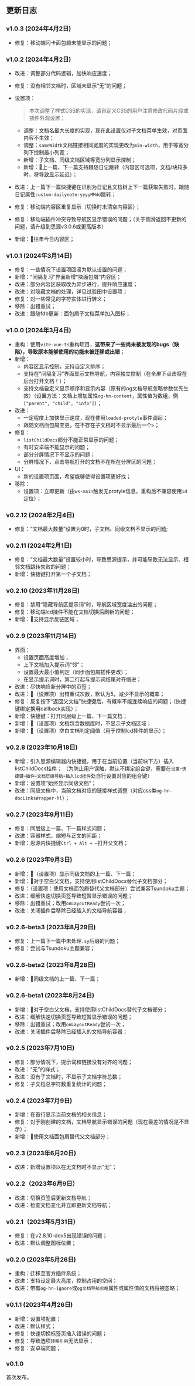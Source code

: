 ## 更新日志

### v1.0.3 (2024年4月2日)

- 修复：移动端闪卡面包屑未能显示的问题；

### v1.0.2 (2024年4月2日)
- 改进：调整部分代码逻辑，加快响应速度；
- 修复：没有相邻文档时，区域未显示“无”的问题；
- 设置项：
  > 本次调整了样式CSS的实现，请自定义CSS的用户注意修改代码片段或插件外观设置；

  - 调整：文档名最大长度的实现，现在此设置仅对子文档菜单生效，对页面内容不生效；
  - 调整：`sameWidth`文档链接相同宽度的实现更改为`min-width`，用于等宽分列下控制最小列宽；
  - 新增：子文档、同级文档区域等宽分列显示控制；
  - 新增：🧪上一篇、下一篇支持跟随日记跳转（内容区可选项，文档/块较多时，将导致显示延迟）；
- 改进：上一篇下一篇快捷键在识别为日记且文档树上下一篇获取失败时，跟随日记属性`custom-dailynote-yyyyMMdd`跳转；
- 修复：移动端内容区重复显示（切换时未清空内容区）；
- 修复：移动端插件冲突导致导航区显示错误的问题；（关于侧滑返回不更新的问题，请升级到思源v3.0.6或更高版本）
- 新增：🧪往年今日内容区；

### v1.0.1 (2024年3月14日)
- 修复：一些情况下设置项回滚为默认设置的问题；
- 新增：“间隔复习”界面新增“块面包屑”内容区；
- 改进：部分内容区获取改为异步进行，提升响应速度；
- 改进：对隐藏文档的处理，详见试验田中设置项；
- 修复：对一些常见的字符实体进行转义；
- 移除：出错重试；
- 改进：跟随fdb更新：面包屑子文档菜单加入图标；

### v1.0.0 (2024年3月4日)
- 重构：使用`vite-vue-ts`重构项目，**这带来了一些尚未被发现的bugs（缺陷），导致原本能够使用的功能未被迁移或出错**；
- 新增：
  - 内容区显示控制，支持自定义排序；
  - 支持在“间隔复习”界面显示文档导航，内容独立控制（在全屏下点击将在后台打开文档！）；
  - 支持文档自定义显示顺序和显示内容（原有的og文档导航忽略参数优先生效）（设置方法：文档上增加属性`og-hn-content`，属性值为数组，例`["parent", "child", "info"]`）；
- 改进：
  - 一定程度上加快显示速度，现在使用`loaded-protyle`事件调起；
  - 跟随文档面包屑变更，在不存在子文档时不显示最后一个`>`；
- 修复：
  - `listChildDocs`部分不能正常显示的问题；
  - 有时安卓端不能显示的问题；
  - 部分分屏情况下不显示的问题；
  - 分屏情况下，点击导航打开的文档不在所在分屏区的问题；
- UI：
  - 新的设置项页面，希望能够使得设置项更好找；
- 移除：
  - 设置项：立即更新（由`ws-main`触发无protyle信息，重构后不兼容使用`id`定位）；


### v0.2.12 (2024年2月4日)
- 修复：“文档最大数量”设置为0时，子文档、同级文档不显示的问题;

### v0.2.11 (2024年2月1日)
- 修复：“文档最大数量”设置较小时，导致思源提示，并可能导致无法显示、相邻文档跳转失败的问题；
- 新增：快捷键打开第一个子文档；

### v0.2.10 (2023年11月28日)
- 修复：禁用“隐藏导航区提示词”时，导航区域宽度溢出的问题；
- 修复：移动端lcd挂件不能在文档切换后刷新的问题；
- 新增：🧪支持显示反链区域；

### v0.2.9 (2023年11月14日)

- 界面：
  - 设置页面高度增加；
  - 上下文档加入提示词“邻”；
  - 设置最大最小值判定（同步面包屑插件更改）；
  - 在显示提示词时，第二行起与提示词结尾对齐缩进；
- 改进：尽快响应新分屏中的页签；
- 改进：🧪（设置项）出错重试次数，默认为5，减少不显示的概率；
- 修复：反复按下“返回父文档”快捷键后，有概率不能连续响应的问题；（快捷键绑定换用callback实现）；
- 新增：快捷键：打开同层级上一篇、下一篇文档；
- 新增：🧪（设置项）文档包含数据库时，不显示子文档区域；
- 新增：🧪（设置项）空白文档判定阈值（用于控制lcd挂件的显示）；

### v0.2.8 (2023年10月18日)
- 新增：引入思源编辑器内快捷键，用于在当前位置（当前块下方）插入listChildDocs挂件；
  （为防止用户误触，默认不绑定组合键，需要在`设置`-`快捷键`-`插件`-`文档层级导航`-`插入lcd挂件`处自行设置对应的组合键）
- 新增：设置项“始终显示同级文档”；
- 改进：同级文档中，当前文档对应的链接样式调整（对应css类`og-hn-docLinksWrapper-hl`）；

### v0.2.7 (2023年9月11日)
- 修复：同层级上一篇、下一篇样式问题；
- 改进：容器样式，缩短与正文的间距；
- 新增：思源内快捷键`Ctrl + Alt + ←`打开父文档；
### v0.2.6 (2023年9月3日)
- 新增：🧪（设置项）显示同级文档的上一篇、下一篇；
- 新增：🧪对于空白父文档，支持使用listChildDocs替代子文档部分；
- 修复：（设置项：使用文档面包屑替代父文档部分）尝试兼容Tsundoku主题；
- 改进：缓解快速切换页签导致短暂显示错误的问题；
- 移除：出错重试；改用`onLayoutReady`尝试一次；
- 改进：关闭插件后移除已经插入的文档导航容器；

### v0.2.6-beta3 (2023年8月29日)
- 修复：上一篇下一篇中未处理`.sy`后缀的问题；
- 修复：尝试与Tsundoku主题兼容；

### v0.2.6-beta2 (2023年8月28日)
- 新增：🧪同级文档的上一篇、下一篇；

### v0.2.6-beta1 (2023年8月24日)
- 新增：🧪对于空白父文档，支持使用listChildDocs替代子文档部分；
- 改进：缓解快速切换页签导致短暂显示错误的问题；
- 移除：出错重试；改用`onLayoutReady`尝试一次；
- 改进：关闭插件后移除已经插入的文档导航容器；

### v0.2.5 (2023年7月10日)
- 修复：部分情况下，提示词和链接没有对齐的问题；
- 改进：“无”的样式；
- 改进：没有子文档时，不显示子文档字符总数；
- 修复：子文档总字符数重复统计的问题；

### v0.2.4 (2023年7月9日)
- 新增：在首行显示当前文档的相关信息；
- 修复：对于刚创建的文档，文档导航显示错误的问题（现在最差的情况是不显示）；
- 新增：🧪使用文档面包屑替代父文档部分；

### v0.2.3 (2023年6月20日)
- 改进：新增设置项以在无文档时不显示“无”；

### v0.2.2（2023年6月9日）
- 改进：切换页签后更新文档导航；
- 改进：检查文档变化并立即更新文档导航；

### v0.2.1（2023年5月31日）

- 修复：在v2.8.10-dev5出现错误的问题；
- 改进：默认调整图标位置；

### v0.2.0 (2023年5月26日)

- 重构：迁移至官方插件系统；
- 改进：支持设定最大高度，控制占用的空间；
- 改进：带有`og-hn-ignore`或`og文档导航忽略`属性或属性值的文档将被忽略；

### v0.1.1 (2023年4月26日)

- 新增：设置项配置；
- 改进：默认样式；
- 修复：快速切换标签页插入错误的问题；
- 修复：导致选项`转移引用`无法显示；
- 修复：安卓端问题；

### v0.1.0

首次发布。